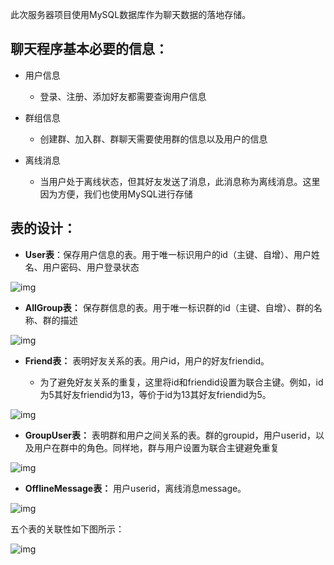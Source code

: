 此次服务器项目使用MySQL数据库作为聊天数据的落地存储。



## 聊天程序基本必要的信息：

- 用户信息

  - 登录、注册、添加好友都需要查询用户信息

- 群组信息

  - 创建群、加入群、群聊天需要使用群的信息以及用户的信息

- 离线消息

  - 当用户处于离线状态，但其好友发送了消息，此消息称为离线消息。这里因为方便，我们也使用MySQL进行存储



## 表的设计：

- **User表**：保存用户信息的表。用于唯一标识用户的id（主键、自增）、用户姓名、用户密码、用户登录状态

![img](https://cdn.nlark.com/yuque/0/2022/png/23097089/1650207064390-df97fc61-8c29-4e04-85a9-5e976d32fdcc.png)

- **AllGroup表：** 保存群信息的表。用于唯一标识群的id（主键、自增）、群的名称、群的描述

![img](https://cdn.nlark.com/yuque/0/2022/png/23097089/1650207130748-839e5845-b6e8-4060-a468-68519189a169.png)

- **Friend表：** 表明好友关系的表。用户id，用户的好友friendid。

  - 为了避免好友关系的重复，这里将id和friendid设置为联合主键。例如，id为5其好友friendid为13，等价于id为13其好友friendid为5。

![img](https://cdn.nlark.com/yuque/0/2022/png/23097089/1650207299244-207c6766-03a5-4d28-9cd8-f2ed1e9a9964.png)

- **GroupUser表：** 表明群和用户之间关系的表。群的groupid，用户userid，以及用户在群中的角色。同样地，群与用户设置为联合主键避免重复

![img](https://cdn.nlark.com/yuque/0/2022/png/23097089/1650207428733-4aafe5a0-dfa1-4905-83dc-8bc09319b22b.png)

- **OfflineMessage表：** 用户userid，离线消息message。

![img](https://cdn.nlark.com/yuque/0/2022/png/23097089/1650208489854-7c9b14a4-cf64-4365-90e6-9fb5c21bd557.png)

五个表的关联性如下图所示：

![img](https://cdn.nlark.com/yuque/0/2022/png/23097089/1650208691215-839ac9e2-de2c-40d7-a5a3-ef797dcfca5c.png)